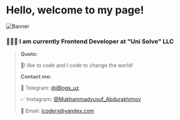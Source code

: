 # Hello, welcome to my page!
![Banner](https://educator.uz/palma/mrabdurakhimov.png)

### 👨🏻‍💻 I am currently Frontend Developer at "Uni Solve" LLC
>**Quote:**
>
> 🖤I like to code and I code to change the world!
>
> **Contact me:**
>
>📱 Telegram: [@iBlogs_uz](https://t.me/iblogs_uz)
>
>✅ Instagram: [@Mukhammadyusuf_Abdurakhimov](https://www.instagram.com/mukhammadyusuf_abdurakhimov/)
>
> 📧 Email: icoderx@yandex.com
